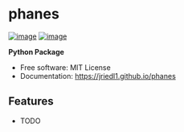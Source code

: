 # phanes


[![image](https://img.shields.io/pypi/v/phanes.svg)](https://pypi.python.org/pypi/phanes)
[![image](https://img.shields.io/conda/vn/conda-forge/phanes.svg)](https://anaconda.org/conda-forge/phanes)


**Python Package**


-   Free software: MIT License
-   Documentation: https://jriedl1.github.io/phanes


## Features

-   TODO
